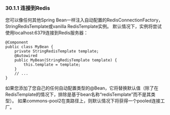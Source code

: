 ### 30.1.1 连接到Redis

您可以像任何其他Spring Bean一样注入自动配置的RedisConnectionFactory，StringRedisTemplate或vanilla RedisTemplate实例。 默认情况下，实例将尝试使用localhost:6379连接到Redis服务器：
```
@Component
public class MyBean {
    private StringRedisTemplate template;
    @Autowired
    public MyBean(StringRedisTemplate template) {
        this.template = template;
    }
    // ...
}
```
如果您添加了您自己的任何自动配置类型的@Bean，它将替换默认值（除了在RedisTemplate的情况下，排除是基于bean名称“redisTemplate”而不是其类型）。 如果commons-pool2在类路径上，则默认情况下将获得一个pooled连接工厂。